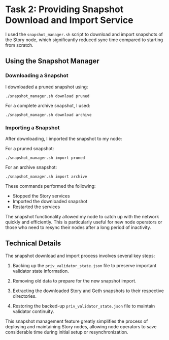 # Task 2: Providing Snapshot Download and Import Service

I used the `snapshot_manager.sh` script to download and import snapshots of the Story node, which significantly reduced sync time compared to starting from scratch.

## Using the Snapshot Manager

### Downloading a Snapshot

I downloaded a pruned snapshot using:

```
./snapshot_manager.sh download pruned
```

For a complete archive snapshot, I used:

```
./snapshot_manager.sh download archive
```

### Importing a Snapshot

After downloading, I imported the snapshot to my node:

For a pruned snapshot:
```
./snapshot_manager.sh import pruned
```

For an archive snapshot:
```
./snapshot_manager.sh import archive
```

These commands performed the following:
- Stopped the Story services
- Imported the downloaded snapshot
- Restarted the services

The snapshot functionality allowed my node to catch up with the network quickly and efficiently. This is particularly useful for new node operators or those who need to resync their nodes after a long period of inactivity.

## Technical Details

The snapshot download and import process involves several key steps:

1. Backing up the `priv_validator_state.json` file to preserve important validator state information.

2. Removing old data to prepare for the new snapshot import.

3. Extracting the downloaded Story and Geth snapshots to their respective directories.

4. Restoring the backed-up `priv_validator_state.json` file to maintain validator continuity.

This snapshot management feature greatly simplifies the process of deploying and maintaining Story nodes, allowing node operators to save considerable time during initial setup or resynchronization.
